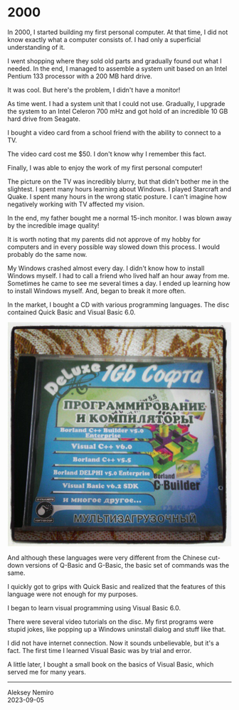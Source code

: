 # 2000

In 2000, I started building my first personal computer.
At that time, I did not know exactly what a computer consists of.
I had only a superficial understanding of it.

I went shopping where they sold old parts and gradually found out what I needed.
In the end, I managed to assemble a system unit based on an Intel Pentium 133 processor with a 200 MB hard drive.

It was cool. But here's the problem, I didn't have a monitor!

As time went. I had a system unit that I could not use.
Gradually, I upgrade the system to an Intel Celeron 700 mHz and got hold of an incredible 10 GB hard drive from Seagate.

I bought a video card from a school friend with the ability to connect to a TV.

The video card cost me $50. I don't know why I remember this fact.

Finally, I was able to enjoy the work of my first personal computer!

The picture on the TV was incredibly blurry, but that didn't bother me in the slightest.
I spent many hours learning about Windows. I played Starcraft and Quake.
I spent many hours in the wrong static posture.
I can't imagine how negatively working with TV affected my vision.

In the end, my father bought me a normal 15-inch monitor.
I was blown away by the incredible image quality!

It is worth noting that my parents did not approve of my hobby for computers
and in every possible way slowed down this process. I would probably do the same now.

My Windows crashed almost every day. I didn't know how to install Windows myself.
I had to call a friend who lived half an hour away from me. Sometimes he came to see me several times a day.
I ended up learning how to install Windows myself. And, began to break it more often.

In the market, I bought a CD with various programming languages.
The disc contained Quick Basic and Visual Basic 6.0.

![CD with programming languages](assets/cd.jpg)

And although these languages were very different from the Chinese cut-down
versions of Q-Basic and G-Basic, the basic set of commands was the same.

I quickly got to grips with Quick Basic and realized that the features of this language were not enough for my purposes.

I began to learn visual programming using Visual Basic 6.0.

There were several video tutorials on the disc.
My first programs were stupid jokes, like popping up a Windows uninstall dialog and stuff like that.

I did not have internet connection. Now it sounds unbelievable, but it's a fact.
The first time I learned Visual Basic was by trial and error.

A little later, I bought a small book on the basics of Visual Basic, which served me for many years.

---
Aleksey Nemiro  
2023-09-05
